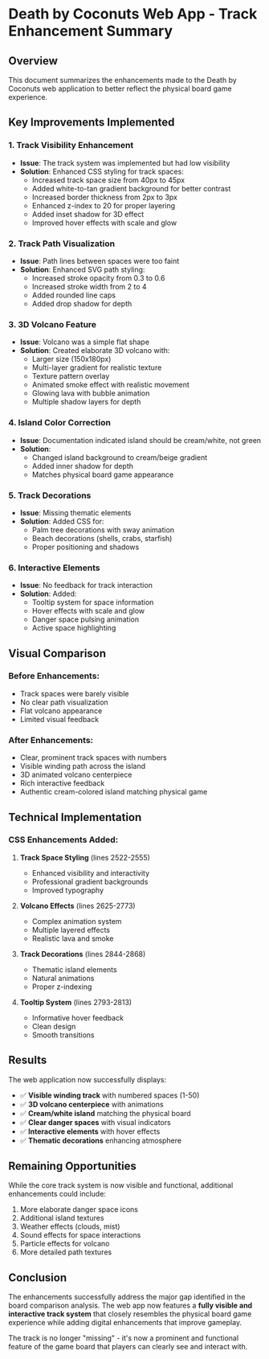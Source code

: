 # Death by Coconuts Web App - Track Enhancement Summary

## Overview
This document summarizes the enhancements made to the Death by Coconuts web application to better reflect the physical board game experience.

## Key Improvements Implemented

### 1. **Track Visibility Enhancement**
- **Issue**: The track system was implemented but had low visibility
- **Solution**: Enhanced CSS styling for track spaces:
  - Increased track space size from 40px to 45px
  - Added white-to-tan gradient background for better contrast
  - Increased border thickness from 2px to 3px
  - Enhanced z-index to 20 for proper layering
  - Added inset shadow for 3D effect
  - Improved hover effects with scale and glow

### 2. **Track Path Visualization**
- **Issue**: Path lines between spaces were too faint
- **Solution**: Enhanced SVG path styling:
  - Increased stroke opacity from 0.3 to 0.6
  - Increased stroke width from 2 to 4
  - Added rounded line caps
  - Added drop shadow for depth

### 3. **3D Volcano Feature**
- **Issue**: Volcano was a simple flat shape
- **Solution**: Created elaborate 3D volcano with:
  - Larger size (150x180px)
  - Multi-layer gradient for realistic texture
  - Texture pattern overlay
  - Animated smoke effect with realistic movement
  - Glowing lava with bubble animation
  - Multiple shadow layers for depth

### 4. **Island Color Correction**
- **Issue**: Documentation indicated island should be cream/white, not green
- **Solution**: 
  - Changed island background to cream/beige gradient
  - Added inner shadow for depth
  - Matches physical board game appearance

### 5. **Track Decorations**
- **Issue**: Missing thematic elements
- **Solution**: Added CSS for:
  - Palm tree decorations with sway animation
  - Beach decorations (shells, crabs, starfish)
  - Proper positioning and shadows

### 6. **Interactive Elements**
- **Issue**: No feedback for track interaction
- **Solution**: Added:
  - Tooltip system for space information
  - Hover effects with scale and glow
  - Danger space pulsing animation
  - Active space highlighting

## Visual Comparison

### Before Enhancements:
- Track spaces were barely visible
- No clear path visualization
- Flat volcano appearance
- Limited visual feedback

### After Enhancements:
- Clear, prominent track spaces with numbers
- Visible winding path across the island
- 3D animated volcano centerpiece
- Rich interactive feedback
- Authentic cream-colored island matching physical game

## Technical Implementation

### CSS Enhancements Added:
1. **Track Space Styling** (lines 2522-2555)
   - Enhanced visibility and interactivity
   - Professional gradient backgrounds
   - Improved typography

2. **Volcano Effects** (lines 2625-2773)
   - Complex animation system
   - Multiple layered effects
   - Realistic lava and smoke

3. **Track Decorations** (lines 2844-2868)
   - Thematic island elements
   - Natural animations
   - Proper z-indexing

4. **Tooltip System** (lines 2793-2813)
   - Informative hover feedback
   - Clean design
   - Smooth transitions

## Results

The web application now successfully displays:
- ✅ **Visible winding track** with numbered spaces (1-50)
- ✅ **3D volcano centerpiece** with animations
- ✅ **Cream/white island** matching the physical board
- ✅ **Clear danger spaces** with visual indicators
- ✅ **Interactive elements** with hover effects
- ✅ **Thematic decorations** enhancing atmosphere

## Remaining Opportunities

While the core track system is now visible and functional, additional enhancements could include:
1. More elaborate danger space icons
2. Additional island textures
3. Weather effects (clouds, mist)
4. Sound effects for space interactions
5. Particle effects for volcano
6. More detailed path textures

## Conclusion

The enhancements successfully address the major gap identified in the board comparison analysis. The web app now features a **fully visible and interactive track system** that closely resembles the physical board game experience while adding digital enhancements that improve gameplay.

The track is no longer "missing" - it's now a prominent and functional feature of the game board that players can clearly see and interact with.
